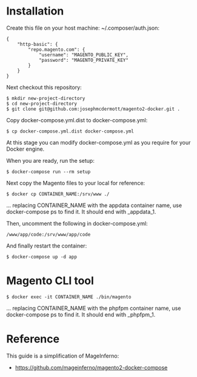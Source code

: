 # Installation

Create this file on your host machine: ~/.composer/auth.json:

```
{
    "http-basic": {
        "repo.magento.com": {
            "username": "MAGENTO_PUBLIC_KEY",
            "password": "MAGENTO_PRIVATE_KEY"
        }
    }
}
```

Next checkout this repository:

```
$ mkdir new-project-directory
$ cd new-project-directory
$ git clone git@github.com:josephmcdermott/magento2-docker.git .
```

Copy docker-compose.yml.dist to docker-compose.yml:

```
$ cp docker-compose.yml.dist docker-compose.yml
```

At this stage you can modify docker-compose.yml as you require for your Docker engine.

When you are ready, run the setup:

```
$ docker-compose run --rm setup
```

Next copy the Magento files to your local for reference:

```
$ docker cp CONTAINER_NAME:/srv/www ./
```

... replacing CONTAINER_NAME with the appdata container name, use docker-compose ps to find it. It should end with _appdata_1.

Then, uncomment the following in docker-compose.yml:

```
/www/app/code:/srv/www/app/code
```

And finally restart the container:

```
$ docker-compose up -d app
```

# Magento CLI tool

```
$ docker exec -it CONTAINER_NAME ./bin/magento
```

... replacing CONTAINER_NAME with the phpfpm container name, use docker-compose ps to find it. It should end with _phpfpm_1.

# Reference

This guide is a simplification of MageInferno:

- https://github.com/mageinferno/magento2-docker-compose
